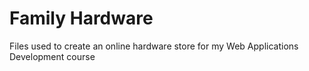 # Family Hardware
Files used to create an online hardware store for my Web Applications Development course

